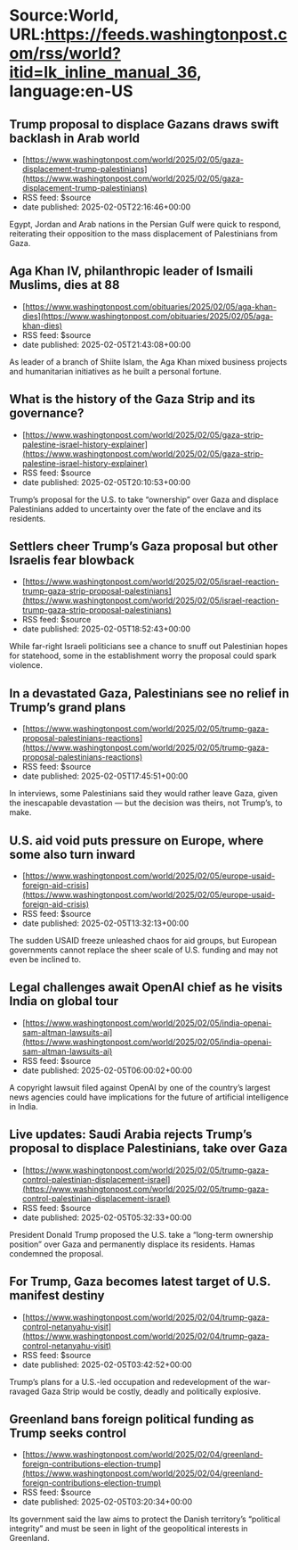 # Source:World, URL:https://feeds.washingtonpost.com/rss/world?itid=lk_inline_manual_36, language:en-US

## Trump proposal to displace Gazans draws swift backlash in Arab world
 - [https://www.washingtonpost.com/world/2025/02/05/gaza-displacement-trump-palestinians](https://www.washingtonpost.com/world/2025/02/05/gaza-displacement-trump-palestinians)
 - RSS feed: $source
 - date published: 2025-02-05T22:16:46+00:00

Egypt, Jordan and Arab nations in the Persian Gulf were quick to respond, reiterating their opposition to the mass displacement of Palestinians from Gaza.

## Aga Khan IV, philanthropic leader of Ismaili Muslims, dies at 88
 - [https://www.washingtonpost.com/obituaries/2025/02/05/aga-khan-dies](https://www.washingtonpost.com/obituaries/2025/02/05/aga-khan-dies)
 - RSS feed: $source
 - date published: 2025-02-05T21:43:08+00:00

As leader of a branch of Shiite Islam, the Aga Khan mixed business projects and humanitarian initiatives as he built a personal fortune.

## What is the history of the Gaza Strip and its governance?
 - [https://www.washingtonpost.com/world/2025/02/05/gaza-strip-palestine-israel-history-explainer](https://www.washingtonpost.com/world/2025/02/05/gaza-strip-palestine-israel-history-explainer)
 - RSS feed: $source
 - date published: 2025-02-05T20:10:53+00:00

Trump’s proposal for the U.S. to take “ownership” over Gaza and displace Palestinians added to uncertainty over the fate of the enclave and its residents.

## Settlers cheer Trump’s Gaza proposal but other Israelis fear blowback
 - [https://www.washingtonpost.com/world/2025/02/05/israel-reaction-trump-gaza-strip-proposal-palestinians](https://www.washingtonpost.com/world/2025/02/05/israel-reaction-trump-gaza-strip-proposal-palestinians)
 - RSS feed: $source
 - date published: 2025-02-05T18:52:43+00:00

While far-right Israeli politicians see a chance to snuff out Palestinian hopes for statehood, some in the establishment worry the proposal could spark violence.

## In a devastated Gaza, Palestinians see no relief in Trump’s grand plans
 - [https://www.washingtonpost.com/world/2025/02/05/trump-gaza-proposal-palestinians-reactions](https://www.washingtonpost.com/world/2025/02/05/trump-gaza-proposal-palestinians-reactions)
 - RSS feed: $source
 - date published: 2025-02-05T17:45:51+00:00

In interviews, some Palestinians said they would rather leave Gaza, given the inescapable devastation — but the decision was theirs, not Trump’s, to make.

## U.S. aid void puts pressure on Europe, where some also turn inward
 - [https://www.washingtonpost.com/world/2025/02/05/europe-usaid-foreign-aid-crisis](https://www.washingtonpost.com/world/2025/02/05/europe-usaid-foreign-aid-crisis)
 - RSS feed: $source
 - date published: 2025-02-05T13:32:13+00:00

The sudden USAID freeze unleashed chaos for aid groups, but European governments cannot replace the sheer scale of U.S. funding and may not even be inclined to.

## Legal challenges await OpenAI chief as he visits India on global tour
 - [https://www.washingtonpost.com/world/2025/02/05/india-openai-sam-altman-lawsuits-ai](https://www.washingtonpost.com/world/2025/02/05/india-openai-sam-altman-lawsuits-ai)
 - RSS feed: $source
 - date published: 2025-02-05T06:00:02+00:00

A copyright lawsuit filed against OpenAI by one of the country’s largest news agencies could have implications for the future of artificial intelligence in India.

## Live updates: Saudi Arabia rejects Trump’s proposal to displace Palestinians, take over Gaza
 - [https://www.washingtonpost.com/world/2025/02/05/trump-gaza-control-palestinian-displacement-israel](https://www.washingtonpost.com/world/2025/02/05/trump-gaza-control-palestinian-displacement-israel)
 - RSS feed: $source
 - date published: 2025-02-05T05:32:33+00:00

President Donald Trump proposed the U.S. take a “long-term ownership position” over Gaza and permanently displace its residents. Hamas condemned the proposal.

## For Trump, Gaza becomes latest target of U.S. manifest destiny
 - [https://www.washingtonpost.com/world/2025/02/04/trump-gaza-control-netanyahu-visit](https://www.washingtonpost.com/world/2025/02/04/trump-gaza-control-netanyahu-visit)
 - RSS feed: $source
 - date published: 2025-02-05T03:42:52+00:00

Trump’s plans for a U.S.-led occupation and redevelopment of the war-ravaged Gaza Strip would be costly, deadly and politically explosive.

## Greenland bans foreign political funding as Trump seeks control
 - [https://www.washingtonpost.com/world/2025/02/04/greenland-foreign-contributions-election-trump](https://www.washingtonpost.com/world/2025/02/04/greenland-foreign-contributions-election-trump)
 - RSS feed: $source
 - date published: 2025-02-05T03:20:34+00:00

Its government said the law aims to protect the Danish territory’s “political integrity” and must be seen in light of the geopolitical interests in Greenland.

